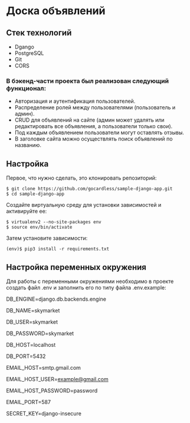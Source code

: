 # Доска объявлений

## Стек технологий
- Dgango
- PostgreSQL
- Git
- CORS

### В бэкенд-части проекта был реализован следующий функционал:

- Авторизация и аутентификация пользователей.
- Распределение ролей между пользователями (пользователь и админ).
- CRUD для объявлений на сайте (админ может удалять или редактировать все объявления, а пользователи только свои).
- Под каждым объявлением пользователи могут оставлять отзывы.
- В заголовке сайта можно осуществлять поиск объявлений по названию.


## Настройка

Первое, что нужно сделать, это клонировать репозиторий:

    $ git clone https://github.com/gocardless/sample-django-app.git
    $ cd sample-django-app

Создайте виртуальную среду для установки зависимостей и активируйте ее:

    $ virtualenv2 --no-site-packages env
    $ source env/bin/activate

Затем установите зависимости:

    (env)$ pip3 install -r requirements.txt

## Настройка переменных окружения
Для работы с переменными окружениями необходимо в проекте создать файл .env и заполнить его по типу файла .env.example:

DB_ENGINE=django.db.backends.engine

DB_NAME=skymarket

DB_USER=skymarket

DB_PASSWORD=skymarket

DB_HOST=localhost

DB_PORT=5432

EMAIL_HOST=smtp.gmail.com

EMAIL_HOST_USER=example@gmail.com

EMAIL_HOST_PASSWORD=password

EMAIL_PORT=587

SECRET_KEY=django-insecure
